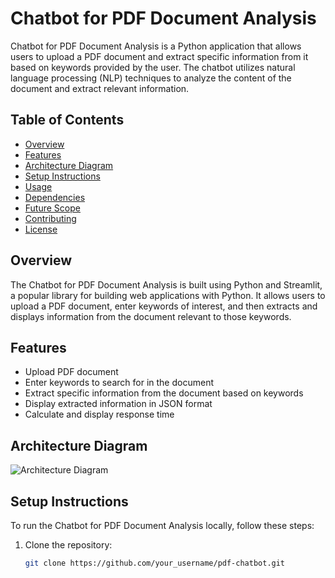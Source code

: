 # Chatbot for PDF Document Analysis

Chatbot for PDF Document Analysis is a Python application that allows users to upload a PDF document and extract specific information from it based on keywords provided by the user. The chatbot utilizes natural language processing (NLP) techniques to analyze the content of the document and extract relevant information.

## Table of Contents

- [Overview](#overview)
- [Features](#features)
- [Architecture Diagram](#architecture-diagram)
- [Setup Instructions](#setup-instructions)
- [Usage](#usage)
- [Dependencies](#dependencies)
- [Future Scope](#future-scope)
- [Contributing](#contributing)
- [License](#license)

## Overview

The Chatbot for PDF Document Analysis is built using Python and Streamlit, a popular library for building web applications with Python. It allows users to upload a PDF document, enter keywords of interest, and then extracts and displays information from the document relevant to those keywords.

## Features

- Upload PDF document
- Enter keywords to search for in the document
- Extract specific information from the document based on keywords
- Display extracted information in JSON format
- Calculate and display response time

## Architecture Diagram

![Architecture Diagram](architecture_diagram.png)

## Setup Instructions

To run the Chatbot for PDF Document Analysis locally, follow these steps:

1. Clone the repository:

   ```bash
   git clone https://github.com/your_username/pdf-chatbot.git
